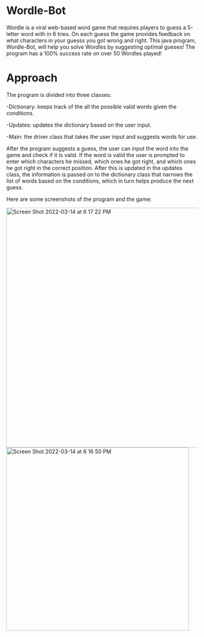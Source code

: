 # Wordle-Bot

Wordle is a viral web-based word game that requires players to guess a 5-letter word with in 6 tries. On each guess the game provides feedback on what characters in your guesss you got wrong and right. This java program, Wordle-Bot, will help you solve Wordles by suggesting optimal gueses! The program has a 100% success rate on over 50 Wordles played!

# Approach

The program is divided into three classes:

-Dictionary: keeps track of the all the possible valid words given the conditions.

-Updates: updates the dictionary based on the user input. 

-Main: the driver class that takes the user input and suggests words for use.

After the program suggests a guess, the user can input the word into the game and check if it is valid. If the word is valid the user is prompted to enter which characters he missed, which ones he got right, and which ones he got right in the correct position. After this is updated in the updates class, the information is passed on to the dictionary class that narrows the list of words based on the conditions, which in turn helps produce the next guess.

Here are some screenshots of the program and the game:

<img width="630" alt="Screen Shot 2022-03-14 at 6 17 22 PM" src="https://user-images.githubusercontent.com/65752995/158270237-422c030e-bfbe-4c3d-b881-f98735284caf.png">
<img width="481" alt="Screen Shot 2022-03-14 at 6 16 50 PM" src="https://user-images.githubusercontent.com/65752995/158270245-0f22adfb-e3dd-4467-ba1e-81fa75e23ccc.png">
